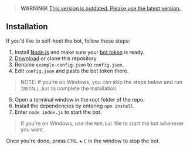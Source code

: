 > **WARNING!**
> [This version is outdated. Please use the latest version.](https://github.com/0HD/discordjs-bot)

## Installation

If you'd like to self-host the bot, follow these steps:

1. Install [Node.js](https://nodejs.org/) and make sure your [bot token](https://discord.com/developers/applications/) is ready.
2. [Download](https://github.com/0HD/discordjs-bot/archive/master.zip) or clone this repository
3. Rename `example-config.json` to `config.json`.
4. Edit `config.json` and paste the bot token there.
> NOTE: If you're on Windows, you can skip the steps below and run `INSTALL.bat` to complete the installation.
5. Open a terminal window in the root folder of the repo.
6. Install the dependencies by entering `npm install`.
7. Enter `node index.js` to start the bot.

> If you're on Windows, use the `RUN.bat` file to start the bot whenever you want.

Once you're done, press `CTRL` + `C` in the window to stop the bot.
